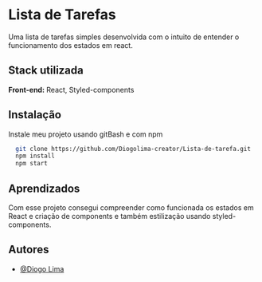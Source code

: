 
# Lista de Tarefas

Uma lista de tarefas simples desenvolvida com o intuito de entender o funcionamento dos estados em react.




## Stack utilizada

**Front-end:** React, Styled-components




## Instalação

Instale meu projeto usando gitBash e com npm

```bash
  git clone https://github.com/Diogolima-creator/Lista-de-tarefa.git
  npm install
  npm start
```
    
## Aprendizados

Com esse projeto consegui compreender como funcionada os estados em React e criação de components e também estilização usando styled-components.

## Autores

- [@Diogo Lima](https://github.com/Diogolima-creator)

